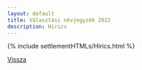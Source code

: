 ```yaml
---
layout: default
title: Választási névjegyzék 2022
description: Hirics
---
```


{% include settlementHTMLs/Hirics.html %}

[Vissza](../)